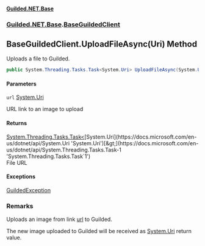 
#### [Guilded.NET.Base](Guilded_NET_Base 'Guilded.NET.Base')
### [Guilded.NET.Base](Guilded_NET_Base#Guilded_NET_Base 'Guilded.NET.Base').[BaseGuildedClient](BaseGuildedClient 'Guilded.NET.Base.BaseGuildedClient')
## BaseGuildedClient.UploadFileAsync(Uri) Method

Uploads a file to Guilded.
```csharp
public System.Threading.Tasks.Task<System.Uri> UploadFileAsync(System.Uri url);
```

#### Parameters

<a name='Guilded_NET_Base_BaseGuildedClient_UploadFileAsync(System_Uri)_url'></a>
`url` [System.Uri](https://docs.microsoft.com/en-us/dotnet/api/System.Uri 'System.Uri')

URL link to an image to upload


#### Returns
[System.Threading.Tasks.Task&lt;](https://docs.microsoft.com/en-us/dotnet/api/System.Threading.Tasks.Task-1 'System.Threading.Tasks.Task`1')[System.Uri](https://docs.microsoft.com/en-us/dotnet/api/System.Uri 'System.Uri')[&gt;](https://docs.microsoft.com/en-us/dotnet/api/System.Threading.Tasks.Task-1 'System.Threading.Tasks.Task`1')  
File URL


#### Exceptions

[GuildedException](GuildedException 'Guilded.NET.Base.GuildedException')

### Remarks
  
Uploads an image from link [url](BaseGuildedClient_UploadFileAsync(Uri)#Guilded_NET_Base_BaseGuildedClient_UploadFileAsync(System_Uri)_url 'Guilded.NET.Base.BaseGuildedClient.UploadFileAsync(System.Uri).url') to Guilded.  
  
The new image uploaded to Guilded will be received as [System.Uri](https://docs.microsoft.com/en-us/dotnet/api/System.Uri 'System.Uri') return value.